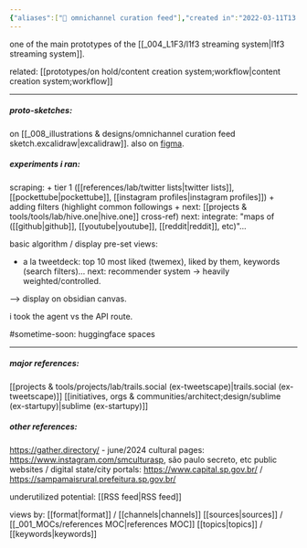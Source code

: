 ```yaml
---
{"aliases":["📲 omnichannel curation feed"],"created in":"2022-03-11T13:33:32-03:00","last tended to":"2024-08-27T17:09:37-03:00","tags":["prototype","🌱","design","sensemaking","datamanagement","visualization"],"dg-publish":true,"notestage":["🌱"],"permalink":"/prototypes/on-hold/omnichannel-curation-feed/","dgPassFrontmatter":true,"created":"2022-03-11T13:33:32.936-03:00","updated":"2024-09-24T16:05:37.783-03:00"}
---
```


one of the main prototypes of the [[_004_L1F3/l1f3 streaming system\|l1f3 streaming system]].

related: [[prototypes/on hold/content creation system;workflow\|content creation system;workflow]]

---

##### proto-sketches:

on [[_008_illustrations & designs/omnichannel curation feed sketch.excalidraw\|excalidraw]].
also on [figma](https://www.figma.com/file/5UpGleobC3WJFckn9BNA6U/c4ss1us'-l1f3-dashboard?type=design&mode=design&t=8W2QvUSxNCEwymnl-1).

##### experiments i ran:

scraping:
\+ tier 1 ([[references/lab/twitter lists\|twitter lists]], [[pockettube\|pockettube]], [[instagram profiles\|instagram profiles]])
\+ adding filters (highlight common followings + next: [[projects & tools/tools/lab/hive.one\|hive.one]] cross-ref)
next: integrate: "maps of ([[github\|github]], [[youtube\|youtube]], [[reddit\|reddit]], etc)"...

basic algorithm / display pre-set views:
- a la tweetdeck: top 10 most liked (twemex), liked by them, keywords (search filters)...
next: recommender system -> heavily weighted/controlled.

--> display on obsidian canvas.

i took the agent vs the API route.

#sometime-soon:
huggingface spaces

---

##### major references:
[[projects & tools/projects/lab/trails.social (ex-tweetscape)\|trails.social (ex-tweetscape)]]
[[initiatives, orgs & communities/architect;design/sublime (ex-startupy)\|sublime (ex-startupy)]]

##### other references:
https://gather.directory/ - june/2024
cultural pages: https://www.instagram.com/smculturasp, são paulo secreto, etc
public websites / digital state/city portals: https://www.capital.sp.gov.br/ / https://sampamaisrural.prefeitura.sp.gov.br/

underutilized potential: [[RSS feed\|RSS feed]]

views by:
[[format\|format]] / [[channels\|channels]]
[[sources\|sources]] / [[_001_MOCs/references MOC\|references MOC]]
[[topics\|topics]] / [[keywords\|keywords]]

